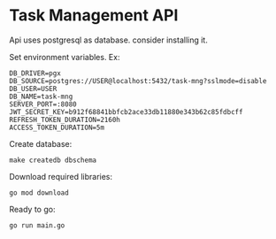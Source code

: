 # Task Management API
Api uses postgresql as database. consider installing it.

Set environment variables. Ex:
```
DB_DRIVER=pgx
DB_SOURCE=postgres://USER@localhost:5432/task-mng?sslmode=disable
DB_USER=USER
DB_NAME=task-mng
SERVER_PORT=:8080
JWT_SECRET_KEY=b912f68841bbfcb2ace33db11880e343b62c85fdbcff
REFRESH_TOKEN_DURATION=2160h
ACCESS_TOKEN_DURATION=5m
```
Create database:
```
make createdb dbschema
```
Download required libraries:
```
go mod download
```
Ready to go:
```
go run main.go
```
